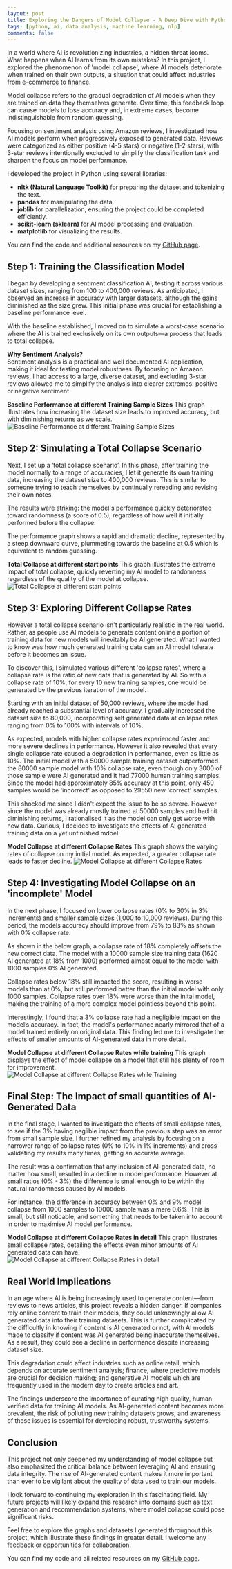 ```yaml
---
layout: post
title: Exploring the Dangers of Model Collapse - A Deep Dive with Python
tags: [python, ai, data analysis, machine learning, nlp]
comments: false
--- 
```

In a world where AI is revolutionizing industries, a hidden threat looms. What happens when AI learns from its own mistakes? In this project, I explored the phenomenon of 'model collapse', where AI models deteriorate when trained on their own outputs, a situation that could affect industries from e-commerce to finance.

Model collapse refers to the gradual degradation of AI models when they are trained on data they themselves generate. Over time, this feedback loop can cause models to lose accuracy and, in extreme cases, become indistinguishable from random guessing.

Focusing on sentiment analysis using Amazon reviews, I investigated how AI models perform when progressively exposed to generated data. Reviews were categorized as either positive (4-5 stars) or negative (1-2 stars), with 3-star reviews intentionally excluded to simplify the classification task and sharpen the focus on model performance.

I developed the project in Python using several libraries:
- **nltk (Natural Language Toolkit)** for preparing the dataset and tokenizing the text.
- **pandas** for manipulating the data.
- **joblib** for parallelization, ensuring the project could be completed efficiently.
- **scikit-learn (sklearn)** for AI model processing and evaluation.
- **matplotlib** for visualizing the results.

You can find the code and additional resources on my [GitHub page](https://github.com/LoreviQ/ModelCollapse).

## Step 1: Training the Classification Model  

I began by developing a sentiment classification AI, testing it across various dataset sizes, ranging from 100 to 400,000 reviews. As anticipated, I observed an increase in accuracy with larger datasets, although the gains diminished as the size grew. This initial phase was crucial for establishing a baseline performance level. 

With the baseline established, I moved on to simulate a worst-case scenario where the AI is trained exclusively on its own outputs—a process that leads to total collapse.

**Why Sentiment Analysis?**  
Sentiment analysis is a practical and well documented AI application, making it ideal for testing model robustness. By focusing on Amazon reviews, I had access to a large, diverse dataset, and excluding 3-star reviews allowed me to simplify the analysis into clearer extremes: positive or negative sentiment.

**Baseline Performance at different Training Sample Sizes**
This graph illustrates how increasing the dataset size leads to improved accuracy, but with diminishing returns as we scale.
![Baseline Performance at different Training Sample Sizes](https://oliver.tj/assets/img/ModelCollapseGraphs/Score-SampleSize.png)

## Step 2: Simulating a Total Collapse Scenario  

Next, I set up a ‘total collapse scenario’. In this phase, after training the model normally to a range of accuracies, I let it generate its own training data, increasing the dataset size to 400,000 reviews. This is similar to someone trying to teach themselves by continually rereading and revising their own notes.

The results were striking: the model's performance quickly deteriorated toward randomness (a score of 0.5), regardless of how well it initially performed before the collapse.

The performance graph shows a rapid and dramatic decline, represented by a steep downward curve, plummeting towards the baseline at 0.5 which is equivalent to random guessing.

**Total Collapse at different start points**
This graph illustrates the extreme impact of total collapse, quickly reverting my AI model to randomness regardless of the quality of the model at collapse.
![Total Collapse at different start points](https://oliver.tj/assets/img/ModelCollapseGraphs/TotalColapse-SampleStarts.png)


## Step 3: Exploring Different Collapse Rates  

However a total collapse scenario isn't particularly realistic in the real world. Rather, as people use AI models to generate content online a portion of training data for new models will inevitably be AI generated. What I wanted to know was how much generated training data can an AI model tolerate before it becomes an issue. 

To discover this, I simulated various different 'collapse rates', where a collapse rate is the ratio of new data that is generated by AI. So with a collapse rate of 10%, for every 10 new training samples, one would be generated by the previous iteration of the model. 

Starting with an initial dataset of 50,000 reviews, where the model had already reached a substantial level of accuracy, I gradually increased the dataset size to 80,000, incorporating self generated data at collapse rates ranging from 0% to 100% with intervals of 10%.

As expected, models with higher collapse rates experienced faster and more severe declines in performance. However it also revealed that every single collapse rate caused a degradation in performance, even as little as 10%. The initial model with a 50000 sample training dataset outperformed the 80000 sample model with 10% collapse rate, even though only 3000 of those sample were AI generated and it had 77000 human training samples. Since the model had approximately 85% accuracy at this point, only 450 samples would be 'incorrect' as opposed to 29550 new 'correct' samples.

This shocked me since I didn't expect the issue to be so severe. However since the model was already mostly trained at 50000 samples and had hit diminishing returns, I rationalised it as the model can only get worse with new data. Curious, I decided to investigate the effects of AI generated training data on a yet unfinished mdoel.

**Model Collapse at different Collapse Rates**
This graph shows the varying rates of collapse on my initial model. As expected, a greater collapse rate leads to faster decline.
![Model Collapse at different Collapse Rates](https://oliver.tj/assets/img/ModelCollapseGraphs/CollapseRates.png)

## Step 4: Investigating Model Collapse on an 'incomplete' Model

In the next phase, I focused on lower collapse rates (0% to 30% in 3% increments) and smaller sample sizes (1,000 to 10,000 reviews). During this period, the models accuracy should improve from 79% to 83% as shown with 0% collapse rate.

As shown in the below graph, a collapse rate of 18% completely offsets the new correct data. The model with a 10000 sample size training data (1620 AI generated at 18% from 1000) performed almost equal to the model with 1000 samples 0% AI generated.

Collapse rates below 18% still impacted the score, resulting in worse models than at 0%, but still performed better than the initial model with only 1000 samples. Collapse rates over 18% were worse than the inital model, making the training of a more complex model pointless beyond this point.

Interestingly, I found that a 3% collapse rate had a negligible impact on the model’s accuracy. In fact, the model's performance nearly mirrored that of a model trained entirely on original data. This finding led me to investigate the effects of smaller amounts of AI-generated data in more detail.

**Model Collapse at different Collapse Rates while training**
This graph displays the effect of model collapse on a model that still has plenty of room for improvement.
![Model Collapse at different Collapse Rates while Training](https://oliver.tj/assets/img/ModelCollapseGraphs/CollapseRatesWhileTraining.png)

## Final Step: The Impact of small quantities of AI-Generated Data  

In the final stage, I wanted to investigate the effects of small collapse rates, to see if the 3% having neglible impact from the previous step was an error from small sample size. I further refined my analysis by focusing on a narrower range of collapse rates (0% to 10% in 1% increments) and cross validating my results many times, getting an accurate average. 

The result was a confirmation that any inclusion of AI-generated data, no matter how small, resulted in a decline in model performance. However at small ratios (0% - 3%) the difference is small enough to be within the natural randomness caused by AI models. 

For instance, the difference in accuracy between 0% and 9% model collapse from 1000 samples to 10000 sample was a mere 0.6%. This is small, but still noticable, and something that needs to be taken into account in order to maximise AI model performance.

**Model Collapse at different Collapse Rates in detail**
This graph illustrates small collapse rates, detailing the effects even minor amounts of AI generated data can have.
![Model Collapse at different Collapse Rates in detail](https://oliver.tj/assets/img/ModelCollapseGraphs/CollapseRatesDetail.png)

## Real World Implications  

In an age where AI is being increasingly used to generate content—from reviews to news articles, this project reveals a hidden danger. If companies rely online content to train their models, they could unknowingly allow AI generated data into their training datasets. This is further complicated by the difficultly in knowing if content is AI generated or not, with AI models made to classify if content was AI generated being inaccurate themselves. As a result, they could see a decline in performance despite increasing dataset size. 

This degradation could affect industries such as online retail, which depends on accurate sentiment analysis; finance, where predictive models are crucial for decision making; and generative AI models which are frequently used in the modern day to create articles and art.

The findings underscore the importance of curating high quality, human verified data for training AI models. As AI-generated content becomes more prevalent, the risk of polluting new training datasets grows, and awareness of these issues is essential for developing robust, trustworthy systems.

## Conclusion  

This project not only deepened my understanding of model collapse but also emphasized the critical balance between leveraging AI and ensuring data integrity. The rise of AI-generated content makes it more important than ever to be vigilant about the quality of data used to train our models.

I look forward to continuing my exploration in this fascinating field. My future projects will likely expand this research into domains such as text generation and recommendation systems, where model collapse could pose significant risks.  

Feel free to explore the graphs and datasets I generated throughout this project, which illustrate these findings in greater detail. I welcome any feedback or opportunities for collaboration.

You can find my code and all related resources on my [GitHub page](https://github.com/LoreviQ/ModelCollapse).